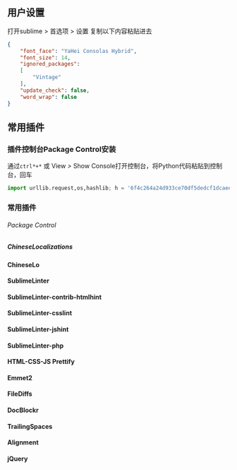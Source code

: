 ## 用户设置

打开sublime > 首选项 > 设置 复制以下内容粘贴进去

```json
{
	"font_face": "YaHei Consolas Hybrid",
	"font_size": 14,
	"ignored_packages":
	[
		"Vintage"
	],
	"update_check": false,
	"word_wrap": false
}
```

## 常用插件

### 插件控制台Package Control安装

通过`ctrl*+*` 或 View *>* Show Console打开控制台，将Python代码粘贴到控制台，回车

```python
import urllib.request,os,hashlib; h = '6f4c264a24d933ce70df5dedcf1dcaee' + 'ebe013ee18cced0ef93d5f746d80ef60'; pf = 'Package Control.sublime-package'; ipp = sublime.installed_packages_path(); urllib.request.install_opener( urllib.request.build_opener( urllib.request.ProxyHandler()) ); by = urllib.request.urlopen( 'http://packagecontrol.cn/' + pf.replace(' ', '%20')).read(); dh = hashlib.sha256(by).hexdigest(); print('Error validating download (got %s instead of %s), please try manual install' % (dh, h)) if dh != h else open(os.path.join( ipp, pf), 'wb' ).write(by)
```

### 常用插件

###### Package Control

##### ChineseLocalizations

**ChineseLo**

#### SublimeLinter

#### SublimeLinter-contrib-htmlhint

#### SublimeLinter-csslint

#### SublimeLinter-jshint

#### SublimeLinter-php

#### HTML-CSS-JS Prettify

#### Emmet2

#### FileDiffs

#### DocBlockr

#### TrailingSpaces

#### Alignment

#### jQuery